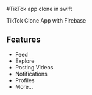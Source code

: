 
#TikTok app clone in swift

TikTok Clone App with Firebase 

## Features
- Feed
- Explore
- Posting Videos
- Notifications
- Profiles
- More...

